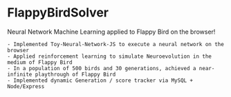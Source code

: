 # FlappyBirdSolver
Neural Network Machine Learning applied to Flappy Bird on the browser!
```
- Implemented Toy-Neural-Network-JS to execute a neural network on the browser
- Applied reinforcement learning to simulate Neuroevolution in the medium of Flappy Bird
- In a population of 500 birds and 30 generations, achieved a near-infinite playthrough of Flappy Bird
- Implemented dynamic Generation / score tracker via MySQL + Node/Express
```
